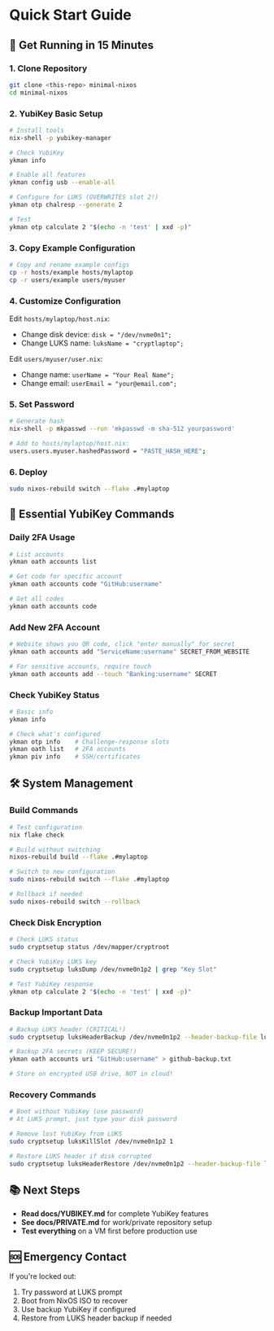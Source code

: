 # Quick Start Guide

## 🚀 Get Running in 15 Minutes

### 1. Clone Repository
```bash
git clone <this-repo> minimal-nixos
cd minimal-nixos
```

### 2. YubiKey Basic Setup
```bash
# Install tools
nix-shell -p yubikey-manager

# Check YubiKey
ykman info

# Enable all features
ykman config usb --enable-all

# Configure for LUKS (OVERWRITES slot 2!)
ykman otp chalresp --generate 2

# Test
ykman otp calculate 2 "$(echo -n 'test' | xxd -p)"
```

### 3. Copy Example Configuration
```bash
# Copy and rename example configs
cp -r hosts/example hosts/mylaptop
cp -r users/example users/myuser
```

### 4. Customize Configuration

Edit `hosts/mylaptop/host.nix`:
- Change disk device: `disk = "/dev/nvme0n1";`
- Change LUKS name: `luksName = "cryptlaptop";`

Edit `users/myuser/user.nix`:
- Change name: `userName = "Your Real Name";`
- Change email: `userEmail = "your@email.com";`

### 5. Set Password
```bash
# Generate hash
nix-shell -p mkpasswd --run 'mkpasswd -m sha-512 yourpassword'

# Add to hosts/mylaptop/host.nix:
users.users.myuser.hashedPassword = "PASTE_HASH_HERE";
```

### 6. Deploy
```bash
sudo nixos-rebuild switch --flake .#mylaptop
```

## 🔑 Essential YubiKey Commands

### Daily 2FA Usage
```bash
# List accounts
ykman oath accounts list

# Get code for specific account  
ykman oath accounts code "GitHub:username"

# Get all codes
ykman oath accounts code
```

### Add New 2FA Account
```bash
# Website shows you QR code, click "enter manually" for secret
ykman oath accounts add "ServiceName:username" SECRET_FROM_WEBSITE

# For sensitive accounts, require touch
ykman oath accounts add --touch "Banking:username" SECRET
```

### Check YubiKey Status
```bash
# Basic info
ykman info

# Check what's configured
ykman otp info    # Challenge-response slots
ykman oath list   # 2FA accounts
ykman piv info    # SSH/certificates
```

## 🛠️ System Management

### Build Commands
```bash
# Test configuration
nix flake check

# Build without switching
nixos-rebuild build --flake .#mylaptop

# Switch to new configuration
sudo nixos-rebuild switch --flake .#mylaptop

# Rollback if needed
sudo nixos-rebuild switch --rollback
```

### Check Disk Encryption
```bash
# Check LUKS status
sudo cryptsetup status /dev/mapper/cryptroot

# Check YubiKey LUKS key
sudo cryptsetup luksDump /dev/nvme0n1p2 | grep "Key Slot"

# Test YubiKey response
ykman otp calculate 2 "$(echo -n 'test' | xxd -p)"
```

### Backup Important Data
```bash
# Backup LUKS header (CRITICAL!)
sudo cryptsetup luksHeaderBackup /dev/nvme0n1p2 --header-backup-file luks-header.img

# Backup 2FA secrets (KEEP SECURE!)
ykman oath accounts uri "GitHub:username" > github-backup.txt

# Store on encrypted USB drive, NOT in cloud!
```

### Recovery Commands
```bash
# Boot without YubiKey (use password)
# At LUKS prompt, just type your disk password

# Remove lost YubiKey from LUKS
sudo cryptsetup luksKillSlot /dev/nvme0n1p2 1

# Restore LUKS header if disk corrupted
sudo cryptsetup luksHeaderRestore /dev/nvme0n1p2 --header-backup-file luks-header.img
```

## 📚 Next Steps

- **Read docs/YUBIKEY.md** for complete YubiKey features
- **See docs/PRIVATE.md** for work/private repository setup
- **Test everything** on a VM first before production use

## 🆘 Emergency Contact

If you're locked out:
1. Try password at LUKS prompt
2. Boot from NixOS ISO to recover
3. Use backup YubiKey if configured
4. Restore from LUKS header backup if needed